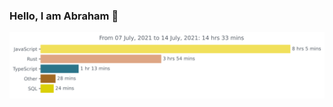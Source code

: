 ### Hello, I am Abraham 👋

<img src="https://github.com/a-braham/a-braham/blob/master/images/stat.svg" alt="Abraham WakaTime Activity"/>
